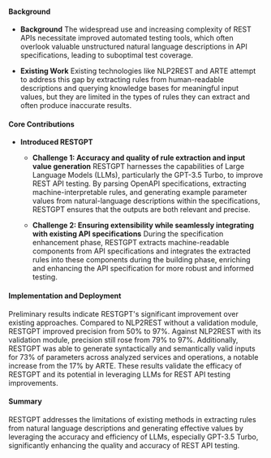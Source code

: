 #### Background
- **Background**
The widespread use and increasing complexity of REST APIs necessitate improved automated testing tools, which often overlook valuable unstructured natural language descriptions in API specifications, leading to suboptimal test coverage.

- **Existing Work**
Existing technologies like NLP2REST and ARTE attempt to address this gap by extracting rules from human-readable descriptions and querying knowledge bases for meaningful input values, but they are limited in the types of rules they can extract and often produce inaccurate results.

#### Core Contributions
  - **Introduced RESTGPT**
    - **Challenge 1: Accuracy and quality of rule extraction and input value generation**
      RESTGPT harnesses the capabilities of Large Language Models (LLMs), particularly the GPT-3.5 Turbo, to improve REST API testing. By parsing OpenAPI specifications, extracting machine-interpretable rules, and generating example parameter values from natural-language descriptions within the specifications, RESTGPT ensures that the outputs are both relevant and precise.

    - **Challenge 2: Ensuring extensibility while seamlessly integrating with existing API specifications**
      During the specification enhancement phase, RESTGPT extracts machine-readable components from API specifications and integrates the extracted rules into these components during the building phase, enriching and enhancing the API specification for more robust and informed testing.

#### Implementation and Deployment
Preliminary results indicate RESTGPT's significant improvement over existing approaches. Compared to NLP2REST without a validation module, RESTGPT improved precision from 50% to 97%. Against NLP2REST with its validation module, precision still rose from 79% to 97%. Additionally, RESTGPT was able to generate syntactically and semantically valid inputs for 73% of parameters across analyzed services and operations, a notable increase from the 17% by ARTE. These results validate the efficacy of RESTGPT and its potential in leveraging LLMs for REST API testing improvements.

#### Summary
RESTGPT addresses the limitations of existing methods in extracting rules from natural language descriptions and generating effective values by leveraging the accuracy and efficiency of LLMs, especially GPT-3.5 Turbo, significantly enhancing the quality and accuracy of REST API testing.